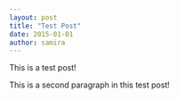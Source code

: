 ```yaml
---
layout: post
title: "Test Post"
date: 2015-01-01
author: samira
---
```


This is a test post!

This is a second paragraph in this test post!
